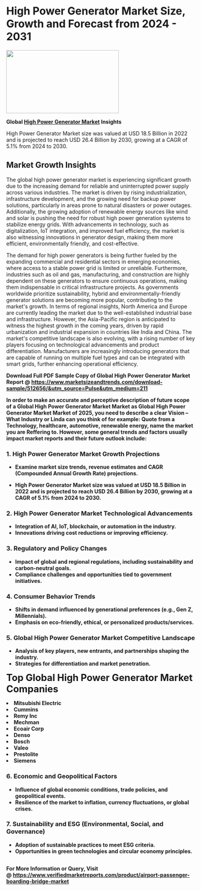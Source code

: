 <H1>High Power Generator Market Size, Growth and Forecast from 2024 - 2031</H1><img class="aligncenter size-medium wp-image-584254" src="https://thirdeyenews.in/wp-content/uploads/2024/09/Global-Market-Research-300x168.jpeg" alt="" width="300" height="168" /><p><strong>Global&nbsp;<a href="https://www.marketsizeandtrends.com/download-sample/512656/&amp;utm_source=Pulse&amp;utm_medium=211">High Power Generator Market</a> Insights</strong></p><p>High Power Generator Market size was valued at USD 18.5 Billion in 2022 and is projected to reach USD 26.4 Billion by 2030, growing at a CAGR of 5.1% from 2024 to 2030.</p><p><h2>Market Growth Insights</h2> The global high power generator market is experiencing significant growth due to the increasing demand for reliable and uninterrupted power supply across various industries. The market is driven by rising industrialization, infrastructure development, and the growing need for backup power solutions, particularly in areas prone to natural disasters or power outages. Additionally, the growing adoption of renewable energy sources like wind and solar is pushing the need for robust high power generation systems to stabilize energy grids. With advancements in technology, such as digitalization, IoT integration, and improved fuel efficiency, the market is also witnessing innovations in generator design, making them more efficient, environmentally friendly, and cost-effective. <p><strong></strong></p> The demand for high power generators is being further fueled by the expanding commercial and residential sectors in emerging economies, where access to a stable power grid is limited or unreliable. Furthermore, industries such as oil and gas, manufacturing, and construction are highly dependent on these generators to ensure continuous operations, making them indispensable in critical infrastructure projects. As governments worldwide prioritize sustainability, hybrid and environmentally-friendly generator solutions are becoming more popular, contributing to the market's growth. In terms of regional insights, North America and Europe are currently leading the market due to the well-established industrial base and infrastructure. However, the Asia-Pacific region is anticipated to witness the highest growth in the coming years, driven by rapid urbanization and industrial expansion in countries like India and China. The market's competitive landscape is also evolving, with a rising number of key players focusing on technological advancements and product differentiation. Manufacturers are increasingly introducing generators that are capable of running on multiple fuel types and can be integrated with smart grids, further enhancing operational efficiency. <p><strong></p><p><span class=""><strong>Download Full PDF Sample Copy of Global High Power Generator Market Report</strong> @ <a href="https://www.marketsizeandtrends.com/download-sample/512656/&amp;utm_source=Pulse&amp;utm_medium=211" target="_blank">https://www.marketsizeandtrends.com/download-sample/512656/&amp;utm_source=Pulse&amp;utm_medium=211</a></span></p><p>In order to make an accurate and perceptive description of future scope of a Global&nbsp;High Power Generator Market Market as Global&nbsp;High Power Generator Market Market of 2025, you need to describe a clear Vision &ndash; What Industry or Linda can you think of for example: Quote from a Technology, healthcare, automotive, renewable energy, name the market you are Reffering to. However, some general trends and factors usually impact market reports and their future outlook include:</p><h3>1.&nbsp;<strong>High Power Generator Market Growth Projections</strong></h3><ul><li>Examine market size trends, revenue estimates and CAGR (Compounded Annual Growth Rate) projections.</li><li><p>High Power Generator Market size was valued at USD 18.5 Billion in 2022 and is projected to reach USD 26.4 Billion by 2030, growing at a CAGR of 5.1% from 2024 to 2030.</p></li></ul><h3>2.&nbsp;<strong>High Power Generator Market Technological Advancements</strong></h3><ul><li>Integration of AI, IoT, blockchain, or automation in the industry.</li><li>Innovations driving cost reductions or improving efficiency.</li></ul><h3>3.&nbsp;<strong>Regulatory and Policy Changes</strong></h3><ul><li>Impact of global and regional regulations, including sustainability and carbon-neutral goals.</li><li>Compliance challenges and opportunities tied to government initiatives.</li></ul><h3>4.&nbsp;<strong>Consumer Behavior Trends</strong></h3><ul><li>Shifts in demand influenced by generational preferences (e.g., Gen Z, Millennials).</li><li>Emphasis on eco-friendly, ethical, or personalized products/services.</li></ul><h3>5.&nbsp;<strong>Global High Power Generator Market Competitive Landscape</strong></h3><ul><li>Analysis of key players, new entrants, and partnerships shaping the industry.</li><li>Strategies for differentiation and market penetration.</li></ul><p data-pm-slice="1 1 []"><span style="color: inherit; font-family: inherit; font-size: 25px;">Top Global High Power Generator Market Companies</span></p><div class="" data-test-id=""><p><li>Mitsubishi Electric</li><li> Cummins</li><li> Remy Inc</li><li> Mechman</li><li> Ecoair Corp</li><li> Denso</li><li> Bosch</li><li> Valeo</li><li> Prestolite</li><li> Siemens</li></p></div><h3>6.&nbsp;<strong>Economic and Geopolitical Factors</strong></h3><ul><li>Influence of global economic conditions, trade policies, and geopolitical events.</li><li>Resilience of the market to inflation, currency fluctuations, or global crises.</li></ul><h3>7.&nbsp;<strong>Sustainability and ESG (Environmental, Social, and Governance)</strong></h3><ul><li>Adoption of sustainable practices to meet ESG criteria.</li><li>Opportunities in green technologies and circular economy principles.</li></ul><h2><strong style="font-size: 14px;">For More Information or Query, Visit @&nbsp;</strong><a style="background-color: #ffffff; font-size: 14px;" href="https://www.marketsizeandtrends.com/report/high-power-generator-market/" target="_blank">https://www.verifiedmarketreports.com/product/airport-passenger-boarding-bridge-market</a></h2>
